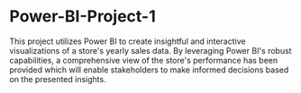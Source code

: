 # Power-BI-Project-1

This project utilizes Power BI to create insightful and interactive visualizations of a store's yearly sales data. By leveraging Power BI's robust capabilities, a comprehensive view of the store's performance has been provided which will enable stakeholders to make informed decisions based on the presented insights.
